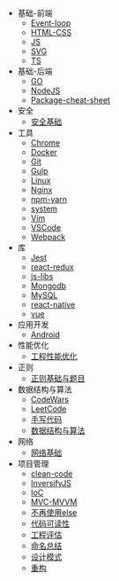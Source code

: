* 基础-前端
    * [Event-loop](基础-前端/Event-loop/Event-loop.md)
    * [HTML-CSS](基础-前端/HTML-CSS/HTML-CSS.md)
    * [JS](基础-前端/JS/JS.md)
    * [SVG](基础-前端/SVG/SVG.md)
    * [TS](基础-前端/TS/TS.md)
* 基础-后端
    * [GO](基础-后端/Go.md)
    * [NodeJS](基础-后端/NodeJS.md)
    * [Package-cheat-sheet](基础-后端/package-cheat-sheet.md)
* 安全
    * [安全基础](安全/安全基础.md)
* 工具
    * [Chrome](工具/Chrome.md)
    * [Docker](工具/Docker.md)
    * [Git](工具/Git.md)
    * [Gulp](工具/Gulp.md)
    * [Linux](工具/Linux.md)
    * [Nginx](工具/Nginx.md)
    * [npm-yarn](工具/npm-yarn.md)
    * [system](工具/system.md)
    * [Vim](工具/Vim.md)
    * [VSCode](工具/VSCode)
    * [Webpack](工具/Webpack.md)
* 库
    * [Jest](库/Jest/Jest.md)
    * [react-redux](库/react-redux/react-redux.md)
    * [js-libs](库/js-libs.md)
    * [Mongodb](库/Mongodb.md)
    * [MySQL](库/MySQL.md)
    * [react-native](库/react-native.md)
    * [vue](库/vue.md)
* 应用开发
    * [Android](应用开发/Android.md)
* 性能优化
    * [工程性能优化](性能优化/工程性能优化.md)
* 正则
    * [正则基础与题目](正则/正则基础与题目.md)
* 数据结构与算法
    * [CodeWars](数据结构与算法/CodeWars.md)
    * [LeetCode](数据结构与算法/LeetCode.md)
    * [手写代码](数据结构与算法/手写代码.md)
    * [数据结构与算法](数据结构与算法/数据结构与算法.md)
* 网络
    * [网络基础](网络/网络基础.md)
* 项目管理
    * [clean-code](项目管理/clean-code.md)
    * [InversifyJS](项目管理/InversifyJS.md)
    * [IoC](项目管理/IoC.md)
    * [MVC-MVVM](项目管理/MVC-MVVM.md)
    * [不再使用else](项目管理/不再使用else.md)
    * [代码可读性](项目管理/代码可读性.md)
    * [工程评估](项目管理/工程评估.md)
    * [命名总结](项目管理/命名总结.md)
    * [设计模式](项目管理/设计模式.md)
    * [重构](项目管理/重构.md)
